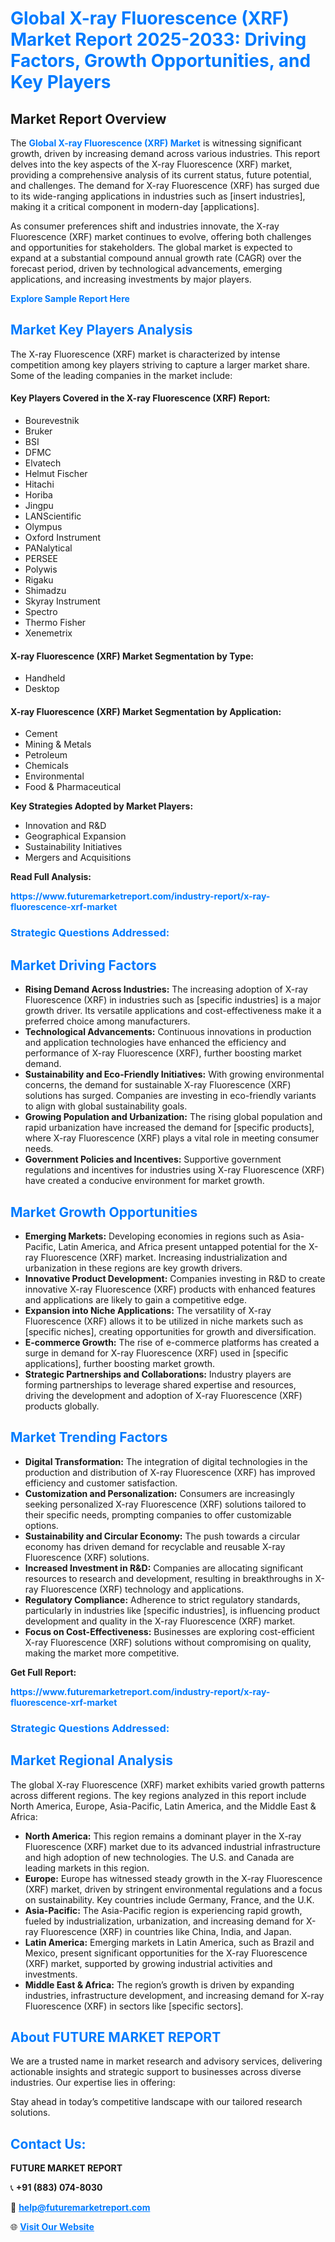 <h1 style="color: #007BFF;">Global X-ray Fluorescence (XRF) Market Report 2025-2033: Driving Factors, Growth Opportunities, and Key Players</h1>

<section id="overview">
<h2>Market Report Overview</h2>
<p>The <a href="https://www.futuremarketreport.com/industry-report/x-ray-fluorescence-xrf-market" style="color: #007BFF; text-decoration: none;"><strong>Global X-ray Fluorescence (XRF) Market</strong></a> is witnessing significant growth, driven by increasing demand across various industries. This report delves into the key aspects of the X-ray Fluorescence (XRF) market, providing a comprehensive analysis of its current status, future potential, and challenges. The demand for X-ray Fluorescence (XRF) has surged due to its wide-ranging applications in industries such as [insert industries], making it a critical component in modern-day [applications].</p>
<p>As consumer preferences shift and industries innovate, the X-ray Fluorescence (XRF) market continues to evolve, offering both challenges and opportunities for stakeholders. The global market is expected to expand at a substantial compound annual growth rate (CAGR) over the forecast period, driven by technological advancements, emerging applications, and increasing investments by major players.</p>
</section>

<section id="overview">
<p><a href="https://www.futuremarketreport.com/request-sample/reportId=85453" style="color: #007BFF; text-decoration: none;"><strong>Explore Sample Report Here</strong></a></p>
</section>

<section id="key-players">
<h2 style="color: #007BFF;">Market Key Players Analysis</h2>
<p>The X-ray Fluorescence (XRF) market is characterized by intense competition among key players striving to capture a larger market share. Some of the leading companies in the market include:</p>
<h4>Key Players Covered in the X-ray Fluorescence (XRF) Report:</h4>
<ul><li>Bourevestnik</li><li>Bruker</li><li>BSI</li><li>DFMC</li><li>Elvatech</li><li>Helmut Fischer</li><li>Hitachi</li><li>Horiba</li><li>Jingpu</li><li>LANScientific</li><li>Olympus</li><li>Oxford Instrument</li><li>PANalytical</li><li>PERSEE</li><li>Polywis</li><li>Rigaku</li><li>Shimadzu</li><li>Skyray Instrument</li><li>Spectro</li><li>Thermo Fisher</li><li>Xenemetrix</li></ul>
<h4>X-ray Fluorescence (XRF) Market Segmentation by Type:</h4>
<ul><li>Handheld</li><li>Desktop</li></ul>

<h4>X-ray Fluorescence (XRF) Market Segmentation by Application:</h4>
<ul><li>Cement</li><li>Mining &amp; Metals</li><li>Petroleum</li><li>Chemicals</li><li>Environmental</li><li>Food &amp; Pharmaceutical</li></ul>
<p><strong>Key Strategies Adopted by Market Players:</strong></p>
<ul>
<li>Innovation and R&D</li>
<li>Geographical Expansion</li>
<li>Sustainability Initiatives</li>
<li>Mergers and Acquisitions</li>
</ul>
</section>

<section>
<p><strong>Read Full Analysis: </strong></p><a href="https://www.futuremarketreport.com/industry-report/x-ray-fluorescence-xrf-market" style="color: #007BFF; text-decoration: none;"><strong>https://www.futuremarketreport.com/industry-report/x-ray-fluorescence-xrf-market</strong></a>
<h3 style="color: #007BFF;">Strategic Questions Addressed:</h3>
</section>

<section id="driving-factors">
<h2 style="color: #007BFF;">Market Driving Factors</h2>
<ul>
<li><strong>Rising Demand Across Industries:</strong> The increasing adoption of X-ray Fluorescence (XRF) in industries such as [specific industries] is a major growth driver. Its versatile applications and cost-effectiveness make it a preferred choice among manufacturers.</li>
<li><strong>Technological Advancements:</strong> Continuous innovations in production and application technologies have enhanced the efficiency and performance of X-ray Fluorescence (XRF), further boosting market demand.</li>
<li><strong>Sustainability and Eco-Friendly Initiatives:</strong> With growing environmental concerns, the demand for sustainable X-ray Fluorescence (XRF) solutions has surged. Companies are investing in eco-friendly variants to align with global sustainability goals.</li>
<li><strong>Growing Population and Urbanization:</strong> The rising global population and rapid urbanization have increased the demand for [specific products], where X-ray Fluorescence (XRF) plays a vital role in meeting consumer needs.</li>
<li><strong>Government Policies and Incentives:</strong> Supportive government regulations and incentives for industries using X-ray Fluorescence (XRF) have created a conducive environment for market growth.</li>
</ul>
</section>

<section id="growth-opportunities">
<h2 style="color: #007BFF;">Market Growth Opportunities</h2>
<ul>
<li><strong>Emerging Markets:</strong> Developing economies in regions such as Asia-Pacific, Latin America, and Africa present untapped potential for the X-ray Fluorescence (XRF) market. Increasing industrialization and urbanization in these regions are key growth drivers.</li>
<li><strong>Innovative Product Development:</strong> Companies investing in R&D to create innovative X-ray Fluorescence (XRF) products with enhanced features and applications are likely to gain a competitive edge.</li>
<li><strong>Expansion into Niche Applications:</strong> The versatility of X-ray Fluorescence (XRF) allows it to be utilized in niche markets such as [specific niches], creating opportunities for growth and diversification.</li>
<li><strong>E-commerce Growth:</strong> The rise of e-commerce platforms has created a surge in demand for X-ray Fluorescence (XRF) used in [specific applications], further boosting market growth.</li>
<li><strong>Strategic Partnerships and Collaborations:</strong> Industry players are forming partnerships to leverage shared expertise and resources, driving the development and adoption of X-ray Fluorescence (XRF) products globally.</li>
</ul>
</section>

<section id="trending-factors">
<h2 style="color: #007BFF;">Market Trending Factors</h2>
<ul>
<li><strong>Digital Transformation:</strong> The integration of digital technologies in the production and distribution of X-ray Fluorescence (XRF) has improved efficiency and customer satisfaction.</li>
<li><strong>Customization and Personalization:</strong> Consumers are increasingly seeking personalized X-ray Fluorescence (XRF) solutions tailored to their specific needs, prompting companies to offer customizable options.</li>
<li><strong>Sustainability and Circular Economy:</strong> The push towards a circular economy has driven demand for recyclable and reusable X-ray Fluorescence (XRF) solutions.</li>
<li><strong>Increased Investment in R&D:</strong> Companies are allocating significant resources to research and development, resulting in breakthroughs in X-ray Fluorescence (XRF) technology and applications.</li>
<li><strong>Regulatory Compliance:</strong> Adherence to strict regulatory standards, particularly in industries like [specific industries], is influencing product development and quality in the X-ray Fluorescence (XRF) market.</li>
<li><strong>Focus on Cost-Effectiveness:</strong> Businesses are exploring cost-efficient X-ray Fluorescence (XRF) solutions without compromising on quality, making the market more competitive.</li>
</ul>
</section>

<section>
<p><strong>Get Full Report: </strong></p><a href="https://www.futuremarketreport.com/industry-report/x-ray-fluorescence-xrf-market" style="color: #007BFF; text-decoration: none;"><strong>https://www.futuremarketreport.com/industry-report/x-ray-fluorescence-xrf-market</strong></a>
<h3 style="color: #007BFF;">Strategic Questions Addressed:</h3>
</section>


<section id="regional-analysis">
<h2 style="color: #007BFF;">Market Regional Analysis</h2>
<p>The global X-ray Fluorescence (XRF) market exhibits varied growth patterns across different regions. The key regions analyzed in this report include North America, Europe, Asia-Pacific, Latin America, and the Middle East & Africa:</p>
<ul>
<li><strong>North America:</strong> This region remains a dominant player in the X-ray Fluorescence (XRF) market due to its advanced industrial infrastructure and high adoption of new technologies. The U.S. and Canada are leading markets in this region.</li>
<li><strong>Europe:</strong> Europe has witnessed steady growth in the X-ray Fluorescence (XRF) market, driven by stringent environmental regulations and a focus on sustainability. Key countries include Germany, France, and the U.K.</li>
<li><strong>Asia-Pacific:</strong> The Asia-Pacific region is experiencing rapid growth, fueled by industrialization, urbanization, and increasing demand for X-ray Fluorescence (XRF) in countries like China, India, and Japan.</li>
<li><strong>Latin America:</strong> Emerging markets in Latin America, such as Brazil and Mexico, present significant opportunities for the X-ray Fluorescence (XRF) market, supported by growing industrial activities and investments.</li>
<li><strong>Middle East & Africa:</strong> The region’s growth is driven by expanding industries, infrastructure development, and increasing demand for X-ray Fluorescence (XRF) in sectors like [specific sectors].</li>
</ul>
</section>

<footer>
<h2 style="color: #007BFF;">About FUTURE MARKET REPORT</h2>
<p>We are a trusted name in market research and advisory services, delivering actionable insights and strategic support to businesses across diverse industries. Our expertise lies in offering:</p>

<p>Stay ahead in today’s competitive landscape with our tailored research solutions.</p>

<h2 style="color: #007BFF;">Contact Us:</h2>
<p><strong>FUTURE MARKET REPORT</strong></p>
<p>📞 <strong>+91 (883) 074-8030</strong></p>
<p>📧 <strong><a href="mailto:help@futuremarketreport.com" style="color: #007BFF;">help@futuremarketreport.com</a></strong></p>
<p>🌐 <strong><a href="https://www.futuremarketreport.com/" style="color: #007BFF;">Visit Our Website</a></strong></p>
</footer>